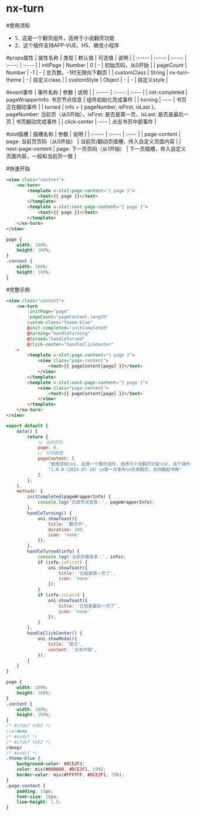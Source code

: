 # nx-turn
#使用须知

* 1、这是一个翻页组件，适用于小说翻页功能
* 2、这个插件支持APP-VUE、H5、微信小程序

#props属性
| 属性名称 | 类型 | 默认值 | 可选值 | 说明 |
| :----- | :----: | :----: | :----: | :---- |
| initPage | Number | 0 | - | 初始页码，从0开始 |
| pageCount | Number | -1 | - | 总页数。-1时无限向下翻页 |
| customClass | String | nx-turn-theme | - | 自定义class |
| customStyle | Object | - | - | 自定义style |

#event事件
| 事件名称 | 参数 | 说明 |
| :----- | :----: | :---- |
| init-completed | pageWrapperInfo: 书页节点信息 | 组件初始化完成事件 |
| turning | ---- | 书页正在翻动事件 |
| turned | info = { pageNumber, isFirst, isLast }，pageNumber: 当前页（从0开始），isFirst: 是否是第一页，isLast: 是否是最后一页 | 书页翻动完成事件 |
| click-center | ---- | 点击书页中部事件 |

#slot插槽
| 插槽名称 | 参数 | 说明 |
| :----- | :----: | :---- |
| page-content | page: 当前页页码（从0开始） | 当前页/翻动页插槽，传入自定义页面内容 |
| next-page-content | page: 下一页页码（从1开始） | 下一页插槽，传入自定义页面内容，一般和当前页一致 |

#快速开始
```html
<view class="content">
	<nx-turn>
		<template v-slot:page-content="{ page }">
			<text>{{ page }}</text>
		</template>
		<template v-slot:next-page-content="{ page }">
			<text>{{ page }}</text>
		</template>
	</nx-turn>
</view>
```
```css
page {
	width: 100%;
	height: 100%;
}
.content {
	width: 100%;
	height: 100%;
}
```

#完整示例
```html
<view class="content">
	<nx-turn
		:initPage="page"
		:pageCount="pageContent.length"
		custom-class="theme-blue"
		@init-completed="initCompleted"
		@turning="handleTurning"
		@turned="handleTurned"
		@click-center="handleClickCenter"
	>
		<template v-slot:page-content="{ page }">
			<view class="page-content">
				<text>{{ pageContent[page] }}</text>
			</view>
		</template>
		<template v-slot:next-page-content="{ page }">
			<view class="page-content">
				<text>{{ pageContent[page] }}</text>
			</view>
		</template>
	</nx-turn>
</view>
```
```javascript
export default {
	data() {
		return {
			// 当前页码
			page: 0,
			// 分页数据
			pageContent: [
				"使用须知\n1. 这是一个翻页组件，适用于小说翻页功能\n2. 这个插件支持APP-VUE、H5、微信小程序", 
				"1.0.0（2024-07-10）\n第一次发布\n仿真翻页，支持翻起书角"
			],
		};
	},
	methods: {
		initCompleted(pageWrapperInfo) {
			console.log('页面节点信息：', pageWrapperInfo);
		},
		handleTurning() {
			uni.showToast({
				title: '翻页中',
				duration: 100,
				icon: 'none'
			});
		},
		handleTurned(info) {
			console.log('当前页面信息：', info);
			if (info.isFirst) {
				uni.showToast({
					title: '已经是第一页了',
					icon: 'none'
				});
			}
			if (info.isLast) {
				uni.showToast({
					title: '已经是最后一页了',
					icon: 'none'
				});
			}
		},
		handleClickCenter() {
			uni.showModal({
				title: '提示',
				content: '点击中部',
			});
		}
	}
}
```
```css
page {
	width: 100%;
	height: 100%;
}
.content {
	width: 100%;
	height: 100%;
}
/* #ifdef VUE3 */
::v-deep
/* #endif */
/* #ifdef VUE2 */
/deep/
/* #endif */
.theme-blue {
	background-color: #DCE2F1;
	color: mix(#000000, #DCE2F1, 50%);
	border-color: mix(#FFFFFF, #DCE2F1, 70%);
}
.page-content {
	padding: 15px;
	font-size: 16px;
	line-height: 1.5;
}
```